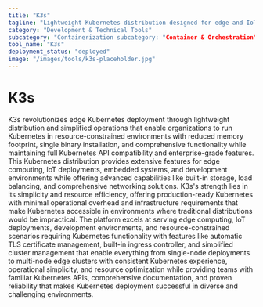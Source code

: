 ```yaml
---
title: "K3s"
tagline: "Lightweight Kubernetes distribution designed for edge and IoT deployments"
category: "Development & Technical Tools"
subcategory: "Containerization subcategory: "Container & Orchestration" Orchestration"
tool_name: "K3s"
deployment_status: "deployed"
image: "/images/tools/k3s-placeholder.jpg"
---
```


# K3s

K3s revolutionizes edge Kubernetes deployment through lightweight distribution and simplified operations that enable organizations to run Kubernetes in resource-constrained environments with reduced memory footprint, single binary installation, and comprehensive functionality while maintaining full Kubernetes API compatibility and enterprise-grade features. This Kubernetes distribution provides extensive features for edge computing, IoT deployments, embedded systems, and development environments while offering advanced capabilities like built-in storage, load balancing, and comprehensive networking solutions. K3s's strength lies in its simplicity and resource efficiency, offering production-ready Kubernetes with minimal operational overhead and infrastructure requirements that make Kubernetes accessible in environments where traditional distributions would be impractical. The platform excels at serving edge computing, IoT deployments, development environments, and resource-constrained scenarios requiring Kubernetes functionality with features like automatic TLS certificate management, built-in ingress controller, and simplified cluster management that enable everything from single-node deployments to multi-node edge clusters with consistent Kubernetes experience, operational simplicity, and resource optimization while providing teams with familiar Kubernetes APIs, comprehensive documentation, and proven reliability that makes Kubernetes deployment successful in diverse and challenging environments.